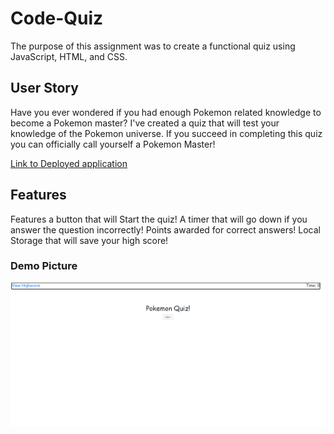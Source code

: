 # Code-Quiz

The purpose of this assignment was to create a functional quiz using JavaScript, HTML, and CSS. 

## User Story

Have you ever wondered if you had enough Pokemon related knowledge to become a Pokemon master? I've created a quiz that will test your knowledge of the Pokemon universe. 
If you succeed in completing this quiz you can officially call yourself a Pokemon Master!

[Link to Deployed application](https://jthui95.github.io/Code-Quiz/)
 

## Features

Features a button that will Start the quiz!
A timer that will go down if you answer the question incorrectly!
Points awarded for correct answers!
Local Storage that will save your high score!

### Demo Picture

![alt text](https://github.com/Jthui95/Code-Quiz/blob/master/Assets/Demo.png "Demo Photo")